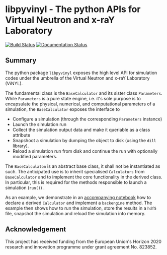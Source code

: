 # libpyvinyl - The python APIs for Virtual Neutron and x-raY Laboratory

[![Build Status](https://travis-ci.com/PaNOSC-ViNYL/pyvinyl.svg?branch=master)](https://travis-ci.com/PaNOSC-ViNYL/pyvinyl)
[![Documentation Status](https://readthedocs.org/projects/pyvinyl/badge/?version=latest)](https://pyvinyl.readthedocs.io/en/latest/?badge=latest)
      
## Summary
The python package `libpyvinyl` exposes the high level API for simulation codes under
the umbrella of the Virtual Neutron and x-raY Laboratory (ViNYL). 

The fundamental class is the `BaseCalculator` and its sister class `Parameters`.
While `Parameters` is a pure state engine, i.e. it's sole purpose is to encapsulate
the physical, numerical, and computational parameters of a simulation, the `BaseCalculator`
exposes the interface to 

- Configure a simulation (through the corresponding `Parameters` instance)
- Launch the simulation run
- Collect the simulation output data and make it queriable as a class attribute
- Snapshoot a simulation by dumping the object to disk (using the `dill` library).
- Reload a simulation run from disk and continue the run with optionally modified parameters.

The `BaseCalculaton` is an abstract base class, it shall not be instantiated as such.
The anticipated use is to inherit specialised `Calculators` from `BaseCalculator` and to
implement the core functionality in the derived class. In particular, this is required
for the methods responsible to launch a simulation (`run()`) .

As an example, we demonstrate in an [accompanying notebook](doc/source/include/notebooks/example-01.ipynb)
how to declare a derived `Calculator` and implement a `backengine` method. The example then
shows how to run the simulation, store the results in a `hdf5` file, snapshot the simulation 
and reload the simulation into memory.



## Acknowledgement
This project has received funding from the European Union's Horizon 2020 research and innovation programme under grant agreement No. 823852.



